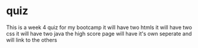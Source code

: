 # quiz
This is a week 4 quiz for my bootcamp
it will have two htmls
it will have two css
it will have two java
the high score page will have it's own seperate and will link to the others
